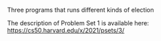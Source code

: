 Three programs that runs different kinds of election

The description of Problem Set 1 is available here: https://cs50.harvard.edu/x/2021/psets/3/
